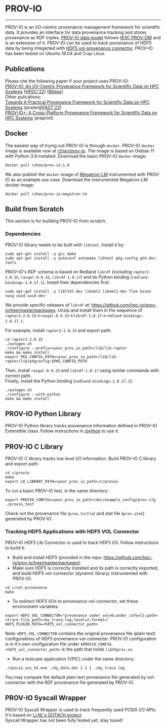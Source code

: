# PROV-IO

---
PROV-IO is an I/O-centric provenance management framework for scientific data. It provides an interface for data provenance tracking and stores provenance as RDF triples. [PROV-IO data model](https://github.com/hpc-io/prov-io/blob/master/doc/provio-latest.png) follows [W3C PROV-DM](https://www.w3.org/TR/prov-dm/) and is an extension of it. PROV-IO can be used to track provenance of HDF5 data by being integarted with [HDF5 vol-provenance connector](https://github.com/hpc-io/vol-provenance). PROV-IO has been tested on Ubuntu 18.04 and Cray Linux.

## Publications
Please cite the following paper if your project uses PROV-IO:  <br /> 
[PROV-IO: An I/O-Centric Provenance Framework for Scientific Data on HPC Systems](https://dl.acm.org/doi/10.1145/3502181.3531477) ([HPDC'22](https://www.hpdc.org/2022/)) [[Bibtex](https://github.com/hpc-io/prov-io/blob/master/doc/acm_3502181.3531477.bib)] <br /> 
Other pulications:  <br /> 
[Towards A Practical Provenance Framework for Scientific Data on HPC Systems](https://github.com/hpc-io/prov-io/blob/master/doc/FAST_22_WiP_PROV-IO.pdf) (poster@[FAST'22](https://www.usenix.org/conference/fast22)) <br />
[PROV-IO+: A Cross-Platform Provenance Framework for Scientific Data on HPC Systems](https://arxiv.org/abs/2308.00891) (preprint)<br />

## Docker
The easiest way of trying out PROV-IO is through ```docker```. PROV-IO ```docker``` image is available now at [rzhan/prov-io](https://hub.docker.com/repository/docker/rzhan/prov-io). The image is based on Debian 11 with Python 3.9 installed. Download the basic PROV-IO ```docker``` image:
```
docker pull rzhan/prov-io:1.0
```
We also publish the ```docker``` image of [Megatron-LM](https://github.com/NVIDIA/Megatron-LM) instrumented with PROV-IO as an example use case. Download the instrumented Megatron-LM docker image:
```
docker pull rzhan/prov-io:megatron-lm
```

## Build from Scratch
This section is for building PROV-IO from scratch.

### Dependencies
PROV-IO library needs to be built with ```libtool```. Install it by: <br /> 
```
sudo apt-get install -y gcc make
sudo apt-get install -y autoconf automake libtool pkg-config gtk-doc-tools 
```
PROV-IO's RDF schema is based on Redland ```librdf``` (including ```raptor2-2.0.15```, ```rasqal-0.9.33```, ```librdf-1.0.17```) and its Python binding (```redland-bindings-1.0.17.1```). Install their dependencies first: <br />  
```
sudo apt-get install -y libltdl-dev libxml2 libxml2-dev flex bison swig uuid uuid-dev
```
We provide specific releases of ```librdf``` at: https://github.com/hpc-io/prov-io/tree/master/packages. Unzip and install them in the sequence of ```raptor2-2.0.15```->```rasqal-0.9.33```->```librdf-1.0.17```->```redland-bindings-1.0.17.1```. <br />

For example, install ```raptor2-2.0.15``` and export path:
```
cd raptor2-2.0.15
./autogen.sh
./configure --prefix=<your_prov_io_path>/lib/lib-raptor
make && make install
export PKG_CONFIG_PATH=<your_prov_io_path>/lib/lib-raptor/lib/pkgconfig:$PKG_CONFIG_PATH
```
Then, install ```rasqal-0.9.33``` and ```librdf-1.0.17``` using similar commands with correct path. <br />
Finally, install the Python binding (```redland-bindings-1.0.17.1```):
```
./autogen.sh
./configure --with-python 
make && make install
```

## PROV-IO Python Library
PROV-IO Python library tracks provenance information defined in PROV-IO Extensible class.
Follow instructions in [/python](https://github.com/hpc-io/prov-io/tree/master/python) to use it.


## PROV-IO C Library
PROV-IO C library tracks low level I/O information. 
Build PROV-IO C library and export path:
```
cd c/provio
make
export LD_LIBRARY_PATH=<your_prov_io_path>/c/provio
```
To run a basic PROV-IO test, in the same directory: 
```
export PROVIO_CONFIG=<your_prov_io_path>/doc/example_config/prov.cfg
./provio_test
```
Check out the provenance file (```prov.turtle```) and stat file (```prov.stat```) generated by PROV-IO.


### Tracking HDF5 Applications with HDF5 VOL Connector
PROV-IO HDF5 Lib Connector is used to track HDF5 I/O. Follow instructions to build it:
- Build and install HDF5 (provided in the repo: https://github.com/hpc-io/prov-io/tree/master/packages).
- Make sure HDF5 is correclty installed and its path is correctly exported, and build HDF5 vol-connector (dynamic library) instrumented with PROV-IO:
```
cd c/vol-provenance
make
```
- To redirect HDF5 I/Os to provenance vol-connector, set these environment variables:
```
export HDF5_VOL_CONNECTOR="provenance under_vol=0;under_info={};path=<trace_file_path>/my_trace.log;level=2;format="           
HDF5_PLUGIN_PATH=<hdf5_vol_connector_path>                                                                                     
```
Note: ```HDF5_VOL_CONNECTOR``` contains the original provenance file (plain text) configurations of HDF5 provenance vol-connector. PROV-IO configuration is in it's own configuration file under ```$PROVIO_CONFIG```. ```<hdf5_vol_connector_path>``` is the path that holds ```libh5prov.so```.
- Run a testcase application (VPIC) under the same directory:
```
./vpicio_uni_h5.exe ./my_data.dat 2 2 1 ./my_trace.log
```
You may compare the default plain text provenance file generated by vol-connector with the RDF provenance file generated by PROV-IO.

## PROV-IO Syscall Wrapper
PROV-IO Syscall Wrapper is used to track frequently used POSIX I/O APIs. It's based on [LLNL's GOTACH project](https://github.com/LLNL/GOTCHA). <br />
Syscall Wrapper has not been fully tested yet, stay tuned!
